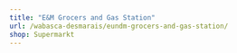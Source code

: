 ```yaml
---
title: "E&M Grocers and Gas Station"
url: /wabasca-desmarais/eundm-grocers-and-gas-station/
shop: Supermarkt
---
```

